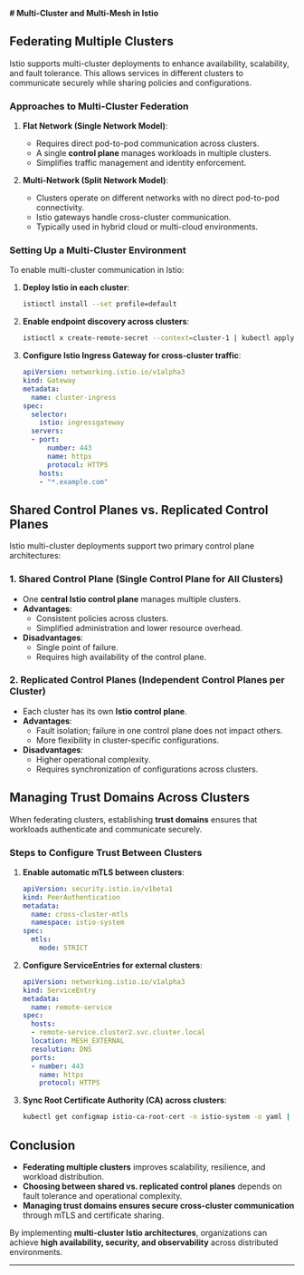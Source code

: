 **# Multi-Cluster and Multi-Mesh in Istio**

## **Federating Multiple Clusters**
Istio supports multi-cluster deployments to enhance availability, scalability, and fault tolerance. This allows services in different clusters to communicate securely while sharing policies and configurations.

### **Approaches to Multi-Cluster Federation**
1. **Flat Network (Single Network Model)**:
   - Requires direct pod-to-pod communication across clusters.
   - A single **control plane** manages workloads in multiple clusters.
   - Simplifies traffic management and identity enforcement.
   
2. **Multi-Network (Split Network Model)**:
   - Clusters operate on different networks with no direct pod-to-pod connectivity.
   - Istio gateways handle cross-cluster communication.
   - Typically used in hybrid cloud or multi-cloud environments.

### **Setting Up a Multi-Cluster Environment**
To enable multi-cluster communication in Istio:
1. **Deploy Istio in each cluster**:
   ```sh
   istioctl install --set profile=default
   ```
2. **Enable endpoint discovery across clusters**:
   ```sh
   istioctl x create-remote-secret --context=cluster-1 | kubectl apply -f - --context=cluster-2
   ```
3. **Configure Istio Ingress Gateway for cross-cluster traffic**:
   ```yaml
   apiVersion: networking.istio.io/v1alpha3
   kind: Gateway
   metadata:
     name: cluster-ingress
   spec:
     selector:
       istio: ingressgateway
     servers:
     - port:
         number: 443
         name: https
         protocol: HTTPS
       hosts:
       - "*.example.com"
   ```

## **Shared Control Planes vs. Replicated Control Planes**
Istio multi-cluster deployments support two primary control plane architectures:

### **1. Shared Control Plane (Single Control Plane for All Clusters)**
- One **central Istio control plane** manages multiple clusters.
- **Advantages**:
  - Consistent policies across clusters.
  - Simplified administration and lower resource overhead.
- **Disadvantages**:
  - Single point of failure.
  - Requires high availability of the control plane.

### **2. Replicated Control Planes (Independent Control Planes per Cluster)**
- Each cluster has its own **Istio control plane**.
- **Advantages**:
  - Fault isolation; failure in one control plane does not impact others.
  - More flexibility in cluster-specific configurations.
- **Disadvantages**:
  - Higher operational complexity.
  - Requires synchronization of configurations across clusters.

## **Managing Trust Domains Across Clusters**
When federating clusters, establishing **trust domains** ensures that workloads authenticate and communicate securely.

### **Steps to Configure Trust Between Clusters**
1. **Enable automatic mTLS between clusters**:
   ```yaml
   apiVersion: security.istio.io/v1beta1
   kind: PeerAuthentication
   metadata:
     name: cross-cluster-mtls
     namespace: istio-system
   spec:
     mtls:
       mode: STRICT
   ```
2. **Configure ServiceEntries for external clusters**:
   ```yaml
   apiVersion: networking.istio.io/v1alpha3
   kind: ServiceEntry
   metadata:
     name: remote-service
   spec:
     hosts:
     - remote-service.cluster2.svc.cluster.local
     location: MESH_EXTERNAL
     resolution: DNS
     ports:
     - number: 443
       name: https
       protocol: HTTPS
   ```
3. **Sync Root Certificate Authority (CA) across clusters**:
   ```sh
   kubectl get configmap istio-ca-root-cert -n istio-system -o yaml | kubectl apply --context=cluster-2 -f -
   ```

## **Conclusion**
- **Federating multiple clusters** improves scalability, resilience, and workload distribution.
- **Choosing between shared vs. replicated control planes** depends on fault tolerance and operational complexity.
- **Managing trust domains ensures secure cross-cluster communication** through mTLS and certificate sharing.

By implementing **multi-cluster Istio architectures**, organizations can achieve **high availability, security, and observability** across distributed environments.

---
